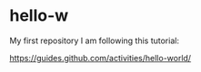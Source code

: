 # hello-w
My first repository
I am following this tutorial:

https://guides.github.com/activities/hello-world/ 
